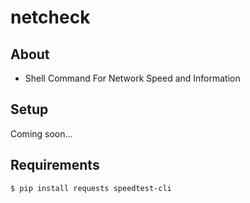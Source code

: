 # netcheck

## About

- Shell Command For Network Speed and Information

## Setup

Coming soon...

## Requirements

```$ pip install requests speedtest-cli```
